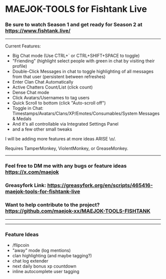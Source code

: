 # MAEJOK-TOOLS for Fishtank Live

### Be sure to watch Season 1 and get ready for Season 2 at https://www.fishtank.live/
---
Current Features:
- Big Chat mode (Use CTRL+` or CTRL+SHIFT+SPACE to toggle)
- "Friending" (highlight select people with green in chat by visiting their profile)
- Double-Click Messages in chat to toggle highlighting of all messages from that user (persistent between refreshes)
- Enter Clan Chat Automatically
- Active Chatters Count/List (click count)
- Dense Chat mode
- Click Avatars/Usernames to tag users
- Quick Scroll to bottom (click "Auto-scroll off")
- Toggle in Chat: Timestamps/Avatars/Clans/XP/Emotes/Consumables/System Messages & Medals
- And it's all controllable via Integrated Settings Panel
- and a few other small tweaks

I will be adding more features at more ideas ARISE \o/.

Requires TamperMonkey, ViolentMonkey, or GreaseMonkey.

---
### Feel free to DM me with any bugs or feature ideas https://x.com/maejok

### Greasyfork Link: https://greasyfork.org/en/scripts/465416-maejok-tools-for-fishtank-live

### Want to help contribute to the project? https://github.com/maejok-xx/MAEJOK-TOOLS-FISHTANK
---

---
### Feature Ideas
 - /flipcoin
 - "away" mode (log mentions)
 - clan highlighting (and maybe tagging?)
 - chat log extender
 - next daily bonus xp countdown
 - inline autocomplete user tagging
